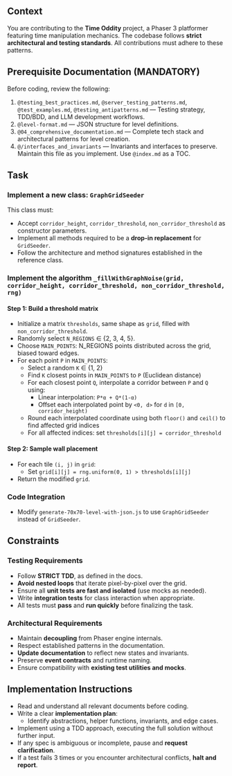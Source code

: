 ## Context

You are contributing to the **Time Oddity** project, a Phaser 3 platformer featuring time manipulation mechanics. The codebase follows **strict architectural and testing standards**. All contributions must adhere to these patterns.

## Prerequisite Documentation (MANDATORY)

Before coding, review the following:

1. `@testing_best_practices.md`, `@server_testing_patterns.md`, `@test_examples.md`, `@testing_antipatterns.md` — Testing strategy, TDD/BDD, and LLM development workflows.
2. `@level-format.md` — JSON structure for level definitions.
3. `@04_comprehensive_documentation.md` — Complete tech stack and architectural patterns for level creation.
4. `@/interfaces_and_invariants`  — Invariants and interfaces to preserve. Maintain this file as you implement. Use `@index.md` as a TOC.

## Task

### Implement a new class: `GraphGridSeeder`

This class must:

- Accept `corridor_height`, `corridor_threshold`, `non_corridor_threshold` as constructor parameters.
- Implement all methods required to be a **drop-in replacement** for `GridSeeder`.
- Follow the architecture and method signatures established in the reference class.

### Implement the algorithm `_fillWithGraphNoise(grid, corridor_height, corridor_threshold, non_corridor_threshold, rng)`

#### Step 1: Build a threshold matrix

- Initialize a matrix `thresholds`, same shape as `grid`, filled with `non_corridor_threshold`.
- Randomly select `N_REGIONS` ∈ {2, 3, 4, 5}.
- Choose `MAIN_POINTS`: N_REGIONS points distributed across the grid, biased toward edges.
- For each point `P` in `MAIN_POINTS`:
  - Select a random `K` ∈ {1, 2}
  - Find `K` closest points in `MAIN_POINTS` to `P` (Euclidean distance)
  - For each closest point `Q`, interpolate a corridor between `P` and `Q` using:
    - Linear interpolation: `P*α + Q*(1-α)`
    - Offset each interpolated point by `<0, d>` for `d` in `[0, corridor_height)`
  - Round each interpolated coordinate using both `floor()` and `ceil()` to find affected grid indices
  - For all affected indices: set `thresholds[i][j] = corridor_threshold`

#### Step 2: Sample wall placement

- For each tile `(i, j)` in `grid`:
  - Set `grid[i][j] = rng.uniform(0, 1) > thresholds[i][j]`
- Return the modified `grid`.

### Code Integration

- Modify `generate-70x70-level-with-json.js` to use `GraphGridSeeder` instead of `GridSeeder`.

## Constraints

### Testing Requirements

- Follow **STRICT TDD**, as defined in the docs.
- **Avoid nested loops** that iterate pixel-by-pixel over the grid.
- Ensure all **unit tests are fast and isolated** (use mocks as needed).
- Write **integration tests** for class interaction when appropriate.
- All tests must **pass** and **run quickly** before finalizing the task.

### Architectural Requirements

- Maintain **decoupling** from Phaser engine internals.
- Respect established patterns in the documentation.
- **Update documentation** to reflect new states and invariants.
- Preserve **event contracts** and runtime naming.
- Ensure compatibility with **existing test utilities and mocks**.

## Implementation Instructions

- Read and understand all relevant documents before coding.
- Write a clear **implementation plan**:
  - Identify abstractions, helper functions, invariants, and edge cases.
- Implement using a TDD approach, executing the full solution without further input.
- If any spec is ambiguous or incomplete, pause and **request clarification**.
- If a test fails 3 times or you encounter architectural conflicts, **halt and report**.
